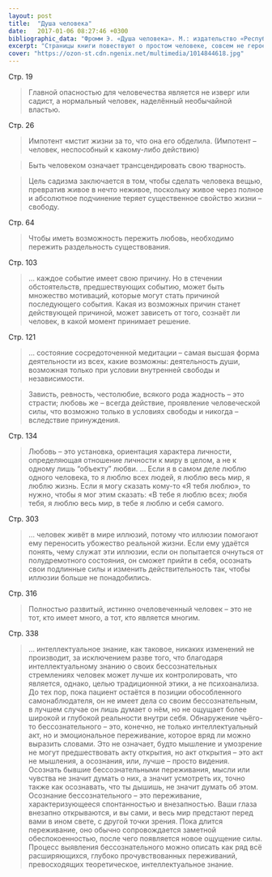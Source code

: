 ```yaml
---
layout: post
title:  "Душа человека"
date:   2017-01-06 08:27:46 +0300
bibliographic_data: "Фромм Э. «Душа человека». М.: издательство «Республика», 1992 г., 430 с."
excerpt: "Страницы книги повествуют о простом человеке, совсем не герое, но человечном человеке, который сумел сохранить в глубине души любовь к себе и всему человечеству. Пообщаться с таким человеком через его книгу стоит, чтобы хоть немного познать себя."
cover: "https://ozon-st.cdn.ngenix.net/multimedia/1014844618.jpg"
---
```


Стр. 19

> Главной опасностью для человечества является не изверг или садист, а нормальный человек, наделённый необычайной властью.

Стр. 26

> Импотент «мстит жизни за то, что она его обделила. (Импотент – человек, неспособный к какому-либо действию)

> Быть человеком означает трансцендировать свою тварность.

> Цель садизма заключается в том, чтобы сделать человека вещью, превратив живое в нечто неживое, поскольку живое через полное и абсолютное подчинение теряет существенное свойство жизни – свободу.

Стр. 64

> Чтобы иметь возможность пережить любовь, необходимо пережить раздельность существования.

Стр. 103

> … каждое событие имеет свою причину. Но в стечении обстоятельств, предшествующих событию, может быть множество мотиваций, которые могут стать причиной последующего события. Какая из возможных причин станет действующей причиной, может зависеть от того, сознаёт ли человек, в какой момент принимает решение.

Стр. 121

> … состояние сосредоточенной медитации – самая высшая форма деятельности из всех, какие возможны: деятельность души, возможная только при условии внутренней свободы и независимости.

> Зависть, ревность, честолюбие, всякого рода жадность – это страсти; любовь же – всегда действие, проявление человеческой силы, что возможно только в условиях свободы и никогда – вследствие принуждения.

Стр. 134

> Любовь – это установка, ориентация характера личности, определяющая отношение личности к миру в целом, а не к одному лишь “объекту” любви. … Если я в самом деле люблю одного человека, то я люблю всех людей, я люблю весь мир, я люблю жизнь. Если я могу сказать кому-то «Я тебя люблю», то нужно, чтобы я мог этим сказать: «В тебе я люблю всех; любя тебя, я люблю весь мир, в тебе я люблю и себя самого.

Стр. 303 

> … человек живёт в мире иллюзий, потому что иллюзии помогают ему переносить убожество реальной жизни. Если ему удаётся понять, чему служат эти иллюзии, если он попытается очнуться от полудремотного состояния, он сможет прийти в себя, осознать свои подлинные силы и изменить действительность так, чтобы иллюзии больше не понадобились.

Стр. 316

> Полностью развитый, истинно очеловеченный человек – это не тот, кто имеет много, а тот, кто является многим.

Стр. 338

>  … интеллектуальное знание, как таковое, никаких изменений не производит, за исключением разве того, что благодаря интеллектуальному знанию о своих бессознательных стремлениях человек может лучше их контролировать, что является, однако, целью традиционной этики, а не психоанализа. До тех пор, пока пациент остаётся в позиции обособленного самонаблюдателя, он не имеет дела со своим бессознательным, в лучшем случае он лишь думает о нём, но не ощущает более широкой и глубокой реальности внутри себя. Обнаружение чьёго-то бессознательного – это, конечно, не только интеллектуальный акт, но и эмоциональное переживание, которое вряд ли можно выразить словами. Это не означает, будто мышление и умозрение не могут предшествовать акту открытия, но акт открытия – это акт не мышления, а осознания, или, лучше – просто видения. Осознать бывшие бессознательными переживания, мысли или чувства не значит думать о них, а значит усмотреть их, точно также как осознавать, что ты дышишь, не значит думать об этом. Осознание бессознательного – это переживание, характеризующееся спонтанностью и внезапностью. Ваши глаза внезапно открываются, и вы сами, и весь мир предстают перед вами в ином свете, с другой точки зрения. Пока длится переживание, оно обычно сопровождается заметной обеспокоенностью, после чего появляется новое ощущение силы. Процесс выявления бессознательного можно описать как ряд всё расширяющихся, глубоко прочувствованных переживаний, превосходящих теоретическое, интеллектуальное знание.
